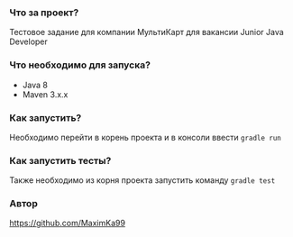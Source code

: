 ### Что за проект?
Тестовое задание для компании МультиКарт для вакансии Junior Java Developer

### Что необходимо для запуска?
- Java 8
- Maven 3.x.x

### Как запустить?
Необходимо перейти в корень проекта и в консоли ввести
`gradle run`

### Как запустить тесты?
Также необходимо из корня проекта запустить команду
`gradle test`

### Автор
https://github.com/MaximKa99
